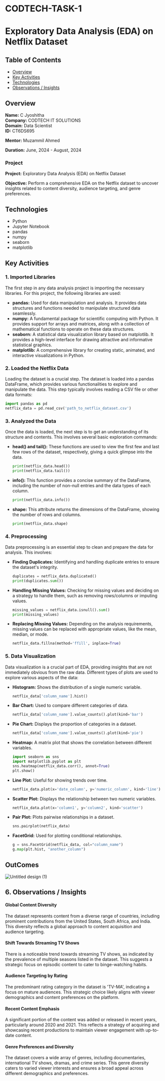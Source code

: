 # CODTECH-TASK-1

# Exploratory Data Analysis (EDA) on Netflix Dataset

## Table of Contents

- [Overview](#overview)
- [Key Activities](#key-activities)
- [Technologies](#technologies)
- [Observations / Insights](#observations--insights)
  
## Overview

**Name:** C Jyoshitha  
**Company:** CODTECH IT SOLUTIONS  
**Domain:** Data Scientist  
**ID:** CT6DS695

**Mentor:** Muzammil Ahmed

**Duration:** June, 2024 - August, 2024

### Project

**Project:** Exploratory Data Analysis (EDA) on Netflix Dataset

**Objective:** 
Perform a comprehensive EDA on the Netflix dataset to uncover insights related to content diversity, audience targeting, and genre preferences.

## Technologies

- Python
- Jupyter Notebook
- pandas
- numpy
- seaborn
- matplotlib

## Key Activities

### 1. Imported Libraries

The first step in any data analysis project is importing the necessary libraries. For this project, the following libraries are used:

- **pandas:** Used for data manipulation and analysis. It provides data structures and functions needed to manipulate structured data seamlessly.
- **numpy:** A fundamental package for scientific computing with Python. It provides support for arrays and matrices, along with a collection of mathematical functions to operate on these data structures.
- **seaborn:** A statistical data visualization library based on matplotlib. It provides a high-level interface for drawing attractive and informative statistical graphics.
- **matplotlib:** A comprehensive library for creating static, animated, and interactive visualizations in Python.

### 2. Loaded the Netflix Data

Loading the dataset is a crucial step. The dataset is loaded into a pandas DataFrame, which provides various functionalities to explore and manipulate the data. This step typically involves reading a CSV file or other data formats:

```python
import pandas as pd
netflix_data = pd.read_csv('path_to_netflix_dataset.csv')
```

### 3. Analyzed the Data

Once the data is loaded, the next step is to get an understanding of its structure and contents. This involves several basic exploration commands:

- **head() and tail():** These functions are used to view the first few and last few rows of the dataset, respectively, giving a quick glimpse into the data.

    ```python
    print(netflix_data.head())
    print(netflix_data.tail())
    ```

- **info():** This function provides a concise summary of the DataFrame, including the number of non-null entries and the data types of each column.

    ```python
    print(netflix_data.info())
    ```

- **shape:** This attribute returns the dimensions of the DataFrame, showing the number of rows and columns.

    ```python
    print(netflix_data.shape)
    ```

### 4. Preprocessing

Data preprocessing is an essential step to clean and prepare the data for analysis. This involves:

- **Finding Duplicates:** Identifying and handling duplicate entries to ensure the dataset's integrity.

    ```python
    duplicates = netflix_data.duplicated()
    print(duplicates.sum())
    ```

- **Handling Missing Values:** Checking for missing values and deciding on a strategy to handle them, such as removing rows/columns or imputing values.

    ```python
    missing_values = netflix_data.isnull().sum()
    print(missing_values)
    ```

- **Replacing Missing Values:** Depending on the analysis requirements, missing values can be replaced with appropriate values, like the mean, median, or mode.

    ```python
    netflix_data.fillna(method='ffill', inplace=True)
    ```

### 5. Data Visualization

Data visualization is a crucial part of EDA, providing insights that are not immediately obvious from the raw data. Different types of plots are used to explore various aspects of the data:

- **Histogram:** Shows the distribution of a single numeric variable.

    ```python
    netflix_data['column_name'].hist()
    ```

- **Bar Chart:** Used to compare different categories of data.

    ```python
    netflix_data['column_name'].value_counts().plot(kind='bar')
    ```

- **Pie Chart:** Displays the proportion of categories in a dataset.

    ```python
    netflix_data['column_name'].value_counts().plot(kind='pie')
    ```

- **Heatmap:** A matrix plot that shows the correlation between different variables.

    ```python
    import seaborn as sns
    import matplotlib.pyplot as plt
    sns.heatmap(netflix_data.corr(), annot=True)
    plt.show()
    ```

- **Line Plot:** Useful for showing trends over time.

    ```python
    netflix_data.plot(x='date_column', y='numeric_column', kind='line')
    ```

- **Scatter Plot:** Displays the relationship between two numeric variables.

    ```python
    netflix_data.plot(x='column1', y='column2', kind='scatter')
    ```

- **Pair Plot:** Plots pairwise relationships in a dataset.

    ```python
    sns.pairplot(netflix_data)
    ```

- **FacetGrid:** Used for plotting conditional relationships.

    ```python
    g = sns.FacetGrid(netflix_data, col="column_name")
    g.map(plt.hist, "another_column")
    ```
##  OutComes

![Untitled design (1)](https://github.com/user-attachments/assets/c2f3e57c-b292-4e36-a44a-d1961a324b5e)

##  6. Observations / Insights

#### Global Content Diversity

The dataset represents content from a diverse range of countries, including prominent contributions from the United States, South Africa, and India. This diversity reflects a global approach to content acquisition and audience targeting.

#### Shift Towards Streaming TV Shows

There is a noticeable trend towards streaming TV shows, as indicated by the prevalence of multiple seasons listed in the dataset. This suggests a strategic focus on episodic content to cater to binge-watching habits.

#### Audience Targeting by Rating

The predominant rating category in the dataset is 'TV-MA', indicating a focus on mature audiences. This strategic choice likely aligns with viewer demographics and content preferences on the platform.

#### Recent Content Emphasis

A significant portion of the content was added or released in recent years, particularly around 2020 and 2021. This reflects a strategy of acquiring and showcasing recent productions to maintain viewer engagement with up-to-date content.

#### Genre Preferences and Diversity

The dataset covers a wide array of genres, including documentaries, international TV shows, dramas, and crime series. This genre diversity caters to varied viewer interests and ensures a broad appeal across different demographics and preferences.

